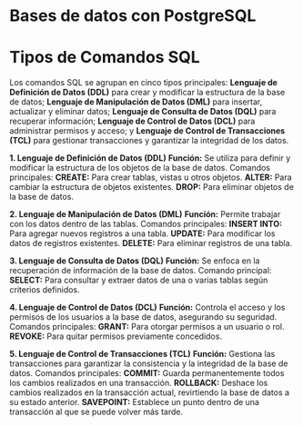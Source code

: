 # Bases de datos con PostgreSQL

# Tipos de Comandos SQL
Los comandos SQL se agrupan en cinco tipos principales: **Lenguaje de Definición de Datos (DDL)** para crear y modificar la estructura de la base de datos; **Lenguaje de Manipulación de Datos (DML)** para insertar, actualizar y eliminar datos; **Lenguaje de Consulta de Datos (DQL)** para recuperar información; **Lenguaje de Control de Datos (DCL)** para administrar permisos y acceso; y **Lenguaje de Control de Transacciones (TCL)** para gestionar transacciones y garantizar la integridad de los datos. 

**1. Lenguaje de Definición de Datos (DDL)**
**Función:**
Se utiliza para definir y modificar la estructura de los objetos de la base de datos. 
Comandos principales:
**CREATE:** Para crear tablas, vistas u otros objetos.
**ALTER:** Para cambiar la estructura de objetos existentes.
**DROP:** Para eliminar objetos de la base de datos. 

**2. Lenguaje de Manipulación de Datos (DML)** 
**Función:**
Permite trabajar con los datos dentro de las tablas. 
Comandos principales:
**INSERT INTO:** Para agregar nuevos registros a una tabla.
**UPDATE:** Para modificar los datos de registros existentes.
**DELETE:** Para eliminar registros de una tabla. 

**3. Lenguaje de Consulta de Datos (DQL)**
**Función:**
Se enfoca en la recuperación de información de la base de datos. 
Comando principal:
**SELECT:** Para consultar y extraer datos de una o varias tablas según criterios definidos. 

**4. Lenguaje de Control de Datos (DCL)**
**Función:**
Controla el acceso y los permisos de los usuarios a la base de datos, asegurando su seguridad. 
Comandos principales:
**GRANT:** Para otorgar permisos a un usuario o rol.
**REVOKE:** Para quitar permisos previamente concedidos. 

**5. Lenguaje de Control de Transacciones (TCL)** 
**Función:**
Gestiona las transacciones para garantizar la consistencia y la integridad de la base de datos. 
Comandos principales:
**COMMIT:** Guarda permanentemente todos los cambios realizados en una transacción.
**ROLLBACK:** Deshace los cambios realizados en la transacción actual, revirtiendo la base de datos a su estado anterior.
**SAVEPOINT:** Establece un punto dentro de una transacción al que se puede volver más tarde. 